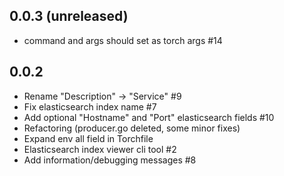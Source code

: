 ## 0.0.3 (unreleased)

- command and args should set as torch args #14

## 0.0.2

- Rename "Description" -> "Service" #9
- Fix elasticsearch index name #7
- Add optional "Hostname" and "Port" elasticsearch fields #10
- Refactoring (producer.go deleted, some minor fixes)
- Expand env all field in Torchfile
- Elasticsearch index viewer cli tool #2
- Add information/debugging messages #8
